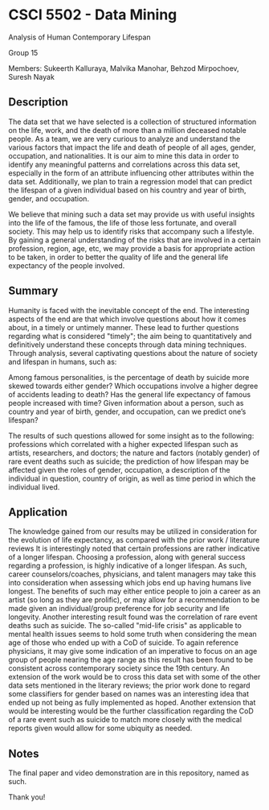 # CSCI 5502 - Data Mining

Analysis of Human Contemporary Lifespan

Group 15

Members: Sukeerth Kalluraya, Malvika Manohar, Behzod Mirpochoev, Suresh Nayak

## Description

The data set that we have selected is a collection of structured information on the life, work, and the death of more than a million deceased notable people. As a team, we are very curious to analyze and understand the various factors that impact the life and death of people of all ages, gender, occupation, and nationalities. It is our aim to mine this data in order to identify any meaningful patterns and correlations across this data set, especially in the form of an attribute influencing other attributes within the data set. Additionally, we plan to train a regression model that can predict the lifespan of a given individual based on his country and year of birth, gender, and occupation.

We believe that mining such a data set may provide us with useful insights into the life of the famous, the life of those less fortunate, and overall society. This may help us to identify risks that accompany such a lifestyle. By gaining a general understanding of the risks that are involved in a certain profession, region, age, etc, we may provide a basis for appropriate action to be taken, in order to better the quality of life and the general life expectancy of the people involved.

## Summary

Humanity is faced with the inevitable concept of the end. The interesting aspects of the end are that which involve questions about how it comes about, in a timely or untimely manner. These lead to further questions regarding what is considered "timely"; the aim being to quantitatively and definitively understand these concepts through data mining techniques. Through analysis, several captivating questions about the nature of society and lifespan in humans, such as: 

Among famous personalities, is the percentage of death by suicide more skewed towards either gender?
Which occupations involve a higher degree of accidents leading to death?
Has the general life expectancy of famous people increased with time?
Given information about a person, such as country and year of birth, gender, and occupation, can we predict one’s lifespan? 

The results of such questions allowed for some insight as to the following: professions which correlated with a higher expected lifespan such as artists, researchers, and doctors; the nature and factors (notably gender) of rare event deaths such as suicide; the prediction of how lifespan may be affected given the roles of gender, occupation, a description of the individual in question, country of origin, as well as time period in which the individual lived. 

## Application

The knowledge gained from our results may be utilized in consideration for the evolution of life expectancy, as compared with the prior work / literature reviews It is interestingly noted that certain professions are rather indicative of a longer lifespan. Choosing a profession, along with general success regarding a profession, is highly indicative of a longer lifespan. As such, career counselors/coaches, physicians, and talent managers may take this into consideration when assessing which jobs end up having humans live longest. The benefits of such may either entice people to join a career as an artist (so long as they are prolific), or may allow for a recommendation to be made given an individual/group preference for job security and life longevity. Another interesting result found was the correlation of rare event deaths such as suicide. The so-called "mid-life crisis" as applicable to mental health issues seems to hold some truth when considering the mean age of those who ended up with a CoD of suicide. To again reference physicians, it may give some indication of an imperative to focus on an age group of people nearing the age range as this result has been found to be consistent across contemporary society since the 19th century. An extension of the work would be to cross this data set with some of the other data sets mentioned in the literary reviews; the prior work done to regard some classifiers for gender based on names was an interesting idea that ended up not being as fully implemented as hoped. Another extension that would be interesting would be the further classification regarding the CoD of a rare event such as suicide to match more closely with the medical reports given would allow for some ubiquity as needed. 

## Notes

The final paper and video demonstration are in this repository, named as such.

Thank you!

